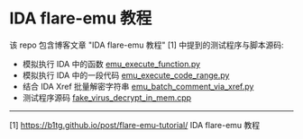 # IDA flare-emu 教程


该 repo 包含博客文章 "IDA flare-emu 教程" [1] 中提到的测试程序与脚本源码:


- 模拟执行 IDA 中的函数 [emu_execute_function.py](./emu_execute_function.py) 
- 模拟执行 IDA 中的一段代码 [emu_execute_code_range.py ](./emu_execute_code_range.py)
- 结合 IDA Xref 批量解密字符串 [emu_batch_comment_via_xref.py](./emu_batch_comment_via_xref.py)
- 测试程序源码 [fake_virus_decrypt_in_mem.cpp ](./fake_virus_decrypt_in_mem.cpp )


----
[1] https://b1tg.github.io/post/flare-emu-tutorial/ IDA flare-emu 教程

